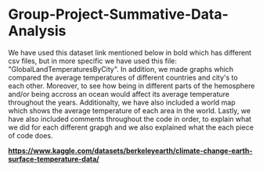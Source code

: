 # Group-Project-Summative-Data-Analysis

We have used this dataset link mentioned below in bold which has different csv files, but in more specific we have used this file: "GlobalLandTemperaturesByCity". In addition, we made graphs which compared the average temperatures of different countries and city's to each other. Moreover, to see how being in different parts of the hemosphere and/or being accross an ocean would affect its average temperature throughout the years. Additionalty, we have also included a world map which shows the average temperature of each area in the world. Lastly, we have also included comments throughout the code in order, to explain what we did for each different grapgh and we also explained what the each piece of code does. 

**https://www.kaggle.com/datasets/berkeleyearth/climate-change-earth-surface-temperature-data/**
